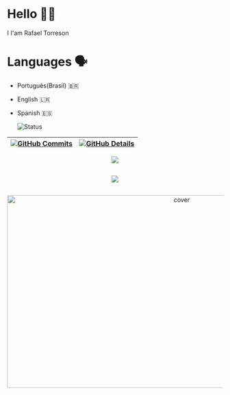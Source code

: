 # Hello 👋🏻
I I'am Rafael Torreson

# Languages 🗣
- Português(Brasil) 🇧🇷
- English 🇱🇷    
- Spanish 🇪🇸




  ![Status](./profile-3d-contrib/profile-night-rainbow.svg)
  

  
 | [![GitHub Commits](http://github-profile-summary-cards.vercel.app/api/cards/productive-time?username=rtorreson&theme=dracula&utcOffset=-3)](https://github.com/vn7n24fzkq/github-profile-summary-cards) | [![GitHub Details](http://github-profile-summary-cards.vercel.app/api/cards/profile-details?username=rtorreson&theme=dracula)](https://github.com/vn7n24fzkq/github-profile-summary-cards) |  
 | ----------- | ----------- |


 
  <div align="center" >
<a href="https://skillicons.dev"   >
  <img src="https://skillicons.dev/icons?i=git,python,c,cpp,gtk,java,go,prisma,javascript,typescript,rails,css,html,react,next,tailwind,sass,nodejs,express,nest,vue,docker,figma,github,githubactions,jest,materialui,linux,styledcomponents,vercel,vite,bootstrap,mongodb,postgres,dynamodb,terraform,ansible,kubernetes,jenkins,aws,azure,prometheus,grafana," />
</a>
  <br />

  </div>

 
##
   <div align="center" >
     <img src="https://github-profile-trophy.vercel.app/?username=isaac545454&row=1&column=6&theme=dracula&margin-w=15&margin-h=15"/>
  </div>
  
 

##

<div align="center" >
<img width="800" height="450" src="https://user-images.githubusercontent.com/74038190/225813708-98b745f2-7d22-48cf-9150-083f1b00d6c9.gif" alt="cover" />
</div>

 
  
  

  









 
  
  

  

